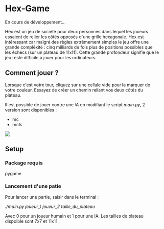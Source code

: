 # Hex-Game

En cours de développement...

Hex est un jeu de société pour deux personnes dans lequel les joueurs essaient de relier les côtés opposés d'une grille hexagonale. Hex est intéressant car malgré des règles extrêmement simples le jeu offre une grande compléxité : cinq milliards de fois plus de positions possibles que les échecs (sur un plateau de 11x11). Cette grande profondeur signifie que le jeu reste difficile à jouer pour les ordinateurs.

## Comment jouer ?

Lorsque c'est votre tour, cliquez sur une cellule vide pour la marquer de votre couleur. Essayez de créer un chemin reliant vos deux côtés du plateau.

Il est possible de jouer contre une IA en modifiant le script *main.py*, 2 version sont disponibles : 
- mc
- mcts

![](https://upload.wikimedia.org/wikipedia/commons/thumb/e/e9/Hex_board_11x11.svg/800px-Hex_board_11x11.svg.png)

## Setup

### Package requis
pygame

### Lancement d'une patie
Pour lancer une partie, saisir dans le terminal : 

*./main.py joueur_1 joueur_2 taille_du_plateau*

Avec 0 pour un joueur humain et 1 pour une IA. Les tailles de plateau dispoible sont 7x7 et 11x11.
